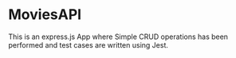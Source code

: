 # MoviesAPI

This is an express.js App where Simple CRUD operations has been performed and test cases are written using Jest.
